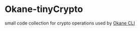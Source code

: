 # Okane-tinyCrypto

small code collection for crypto operations used by [Okane CLI](https://github.com/Paulanerus/Okane)

